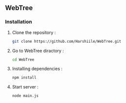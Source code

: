 ## WebTree

### Installation

1. Clone the repository :

   ```bash
   git clone https://github.com/Harshiile/WebTree.git
3. Go to WebTree diractory :

   ```bash
   cd WebTree
3. Installing dependencies :

   ```bash
   npm install
4. Start server :

   ```bash
   node main.js
